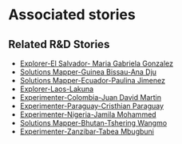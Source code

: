 # Associated stories

<!-- !!DO NOT REMOVE!! start autogenerated hyperlinks -->
## Related R&D Stories
- [Explorer\-El Salvador\- Maria Gabriela Gonzalez](/stories/?doc=Explorers_SLV)
- [Solutions Mapper-Guinea Bissau-Ana Dju](/stories/?doc=SolutionMappers_GNB)
- [Solutions Mapper\-Ecuador\-Paulina Jimenez](/stories/?doc=SolutionMappers_ECU)
- [Explorer\-Laos\-Lakuna](/stories/?doc=Explorers_LAO)
- [Experimenter-Colombia-Juan David Martin](/stories/?doc=Experimenters_COL)
- [Experimenter-Paraguay-Cristhian Paraguay](/stories/?doc=Experimenters_PRY)
- [Experimenter-Nigeria-Jamila Mohammed](/stories/?doc=Experimenters_NGA)
- [Solutions Mapper\-Bhutan\-Tshering Wangmo](/stories/?doc=SolutionMappers_BTN)
- [Experimenter-Zanzibar-Tabea Mbugbuni](/stories/?doc=Experimenters_TZA)
<!-- !!DO NOT REMOVE!! end autogenerated hyperlinks -->